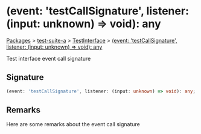 # (event: 'testCallSignature', listener: (input: unknown) => void): any

[Packages](/) > [test-suite-a](/test-suite-a/) > [TestInterface](/test-suite-a/testinterface-interface/) > [(event: 'testCallSignature', listener: (input: unknown) => void): any](/test-suite-a/testinterface-interface/_call_-callsignature)

Test interface event call signature

<a id="_call_-signature"></a>

## Signature

```typescript
(event: 'testCallSignature', listener: (input: unknown) => void): any;
```

<a id="_call_-remarks"></a>

## Remarks

Here are some remarks about the event call signature

